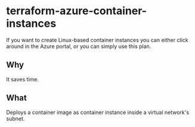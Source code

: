 # terraform-azure-container-instances

If you want to create Linux-based container instances you can either click around in the Azure portal, or you can simply use this plan.

## Why

It saves time.

## What

Deploys a container image as container instance inside a virtual network's subnet.
